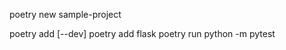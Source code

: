 poetry new sample-project

poetry add [--dev] <package name>
poetry add flask
poetry run python -m pytest
